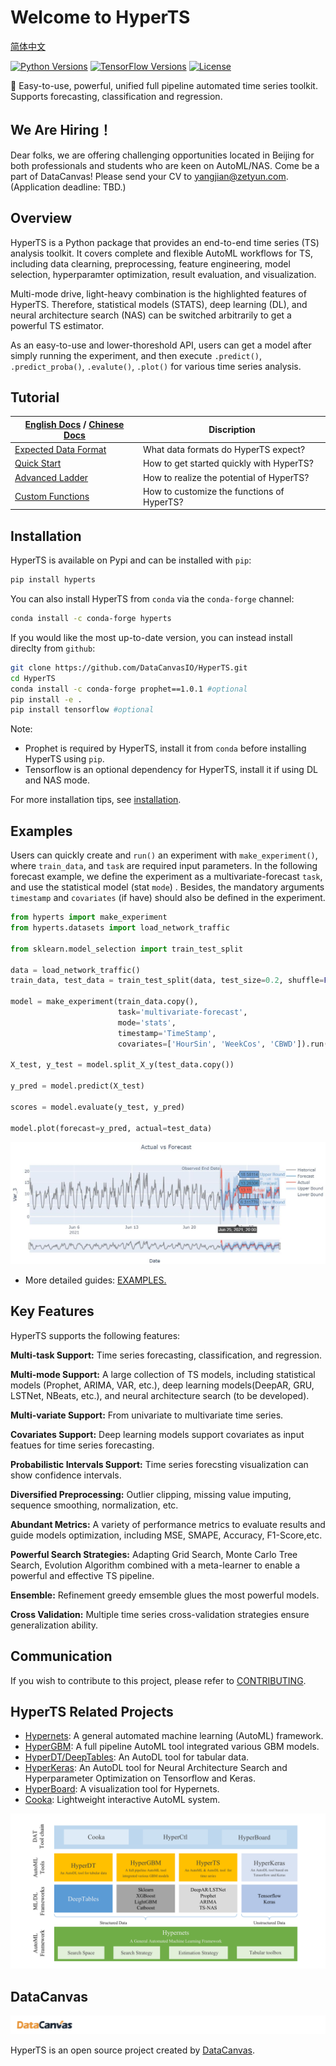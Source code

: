 # Welcome to HyperTS

[简体中文](README_zh_CN.md)

[![Python Versions](https://img.shields.io/pypi/pyversions/hyperts.svg)](https://pypi.org/project/hyperts)
[![TensorFlow Versions](https://img.shields.io/badge/TensorFlow-2.0+-blue.svg)](https://pypi.org/project/hyperts)
[![License](https://img.shields.io/github/license/DataCanvasIO/hyperts.svg)](https://github.com/DataCanvasIO/hyperts/blob/master/LICENSE)

:dizzy: Easy-to-use, powerful, unified full pipeline automated time series toolkit. Supports forecasting, classification and regression.


## We Are Hiring！
Dear folks, we are offering challenging opportunities located in Beijing for both professionals and students who are keen on AutoML/NAS. Come be a part of DataCanvas! Please send your CV to yangjian@zetyun.com. (Application deadline: TBD.) 


## Overview
HyperTS is a Python package that provides an end-to-end time series (TS) analysis toolkit. It covers complete and flexible AutoML workflows for TS, including data clearning, preprocessing, feature engineering, model selection, hyperparamter optimization, result evaluation, and visualization.

Multi-mode drive, light-heavy combination is the highlighted features of HyperTS. Therefore, statistical models (STATS), deep learning (DL), and neural architecture search (NAS) can be switched arbitrarily to get a powerful TS estimator.

As an easy-to-use and lower-thoreshold API, users can get a model after simply running the experiment, and then execute ```.predict()```, ```.predict_proba()```, ```.evalute()```, ```.plot()``` for various time series analysis.


## Tutorial

|[English Docs](https://hyperts.readthedocs.io/en/latest/) / [Chinese Docs](https://hyperts.readthedocs.io/zh_CN/latest)| Discription |
| --------------------------------- | --------------------------------- |
[Expected Data Format](https://hyperts.readthedocs.io/en/latest/contents/0300_dataformat.html)|What data formats do HyperTS expect?|
|[Quick Start](https://hyperts.readthedocs.io/en/latest/contents/0400_quick_start.html)| How to get started quickly with HyperTS?|
|[Advanced Ladder](https://hyperts.readthedocs.io/en/latest/contents/0500_advanced_config.html)|How to realize the potential of HyperTS?|
|[Custom Functions](https://hyperts.readthedocs.io/en/latest/contents/0600_custom_functions.html)|How to customize the functions of HyperTS?|

## Installation

HyperTS is available on Pypi and can be installed with ``pip``:

```bash
pip install hyperts
```

You can also install HyperTS from ``conda`` via the ``conda-forge`` channel:

```bash
conda install -c conda-forge hyperts
```

If you would like the most up-to-date version, you can instead install direclty from ``github``:

```bash
git clone https://github.com/DataCanvasIO/HyperTS.git
cd HyperTS
conda install -c conda-forge prophet==1.0.1 #optional
pip install -e . 
pip install tensorflow #optional
````

Note:

- Prophet is required by HyperTS, install it from ``conda`` before installing HyperTS using ``pip``.
- Tensorflow is an optional dependency for HyperTS, install it if using DL and NAS mode.

For more installation tips, see [installation](https://hyperts.readthedocs.io/en/latest/contents/0200_installation.html).

## Examples

Users can quickly create and ```run()``` an experiment with ```make_experiment()```, where ```train_data```, and ```task``` are required input parameters. In the following forecast example, we define the experiment as a multivariate-forecast ```task```, and use the statistical model (stat ```mode```) . Besides, the mandatory arguments ```timestamp``` and ```covariates``` (if have) should also be defined in the experiment.

```python
from hyperts import make_experiment
from hyperts.datasets import load_network_traffic

from sklearn.model_selection import train_test_split

data = load_network_traffic()
train_data, test_data = train_test_split(data, test_size=0.2, shuffle=False)

model = make_experiment(train_data.copy(),
                        task='multivariate-forecast',
                        mode='stats',
                        timestamp='TimeStamp',
                        covariates=['HourSin', 'WeekCos', 'CBWD']).run()

X_test, y_test = model.split_X_y(test_data.copy())

y_pred = model.predict(X_test)

scores = model.evaluate(y_test, y_pred)

model.plot(forecast=y_pred, actual=test_data)
```

![Forecast_Figure](docs/static/images/Actual_vs_Forecast.jpg)

- More detailed guides: [EXAMPLES.](https://github.com/DataCanvasIO/HyperTS/tree/main/examples)

## Key Features

HyperTS supports the following features:

**Multi-task Support:** Time series forecasting, classification, and regression.

**Multi-mode Support:** A large collection of TS models, including statistical models (Prophet, ARIMA, VAR, etc.), deep learning models(DeepAR, GRU, LSTNet, NBeats, etc.), and neural architecture search (to be developed).

**Multi-variate Support:** From univariate to multivariate time series.

**Covariates Support:** Deep learning models support covariates as input featues for time series forecasting. 

**Probabilistic Intervals Support:** Time series forecsting visualization can show confidence intervals.

**Diversified Preprocessing:** Outlier clipping, missing value imputing, sequence smoothing, normalization, etc. 

**Abundant Metrics:** A variety of performance metrics to evaluate results and guide models optimization, including MSE, SMAPE, Accuracy, F1-Score,etc. 

**Powerful Search Strategies:** Adapting Grid Search, Monte Carlo Tree Search, Evolution Algorithm combined with a meta-learner to enable a powerful and effective TS pipeline.

**Ensemble:** Refinement greedy emsemble glues the most powerful models.

**Cross Validation:** Multiple time series cross-validation strategies ensure generalization ability.

## Communication
If you wish to contribute to this project, please refer to [CONTRIBUTING](CONTRIBUTING.md).

## HyperTS Related Projects
* [Hypernets](https://github.com/DataCanvasIO/Hypernets): A general automated machine learning (AutoML) framework.
* [HyperGBM](https://github.com/DataCanvasIO/HyperGBM): A full pipeline AutoML tool integrated various GBM models.
* [HyperDT/DeepTables](https://github.com/DataCanvasIO/DeepTables): An AutoDL tool for tabular data.
* [HyperKeras](https://github.com/DataCanvasIO/HyperKeras): An AutoDL tool for Neural Architecture Search and Hyperparameter Optimization on Tensorflow and Keras.
* [HyperBoard](https://github.com/DataCanvasIO/HyperBoard): A visualization tool for Hypernets.
* [Cooka](https://github.com/DataCanvasIO/Cooka): Lightweight interactive AutoML system.

![DataCanvas AutoML Toolkit](docs/static/images/datacanvas_automl_toolkit.png)

## DataCanvas

![datacanvas](docs/static/images/dc_logo_1.png)

HyperTS is an open source project created by [DataCanvas](https://www.datacanvas.com/). 